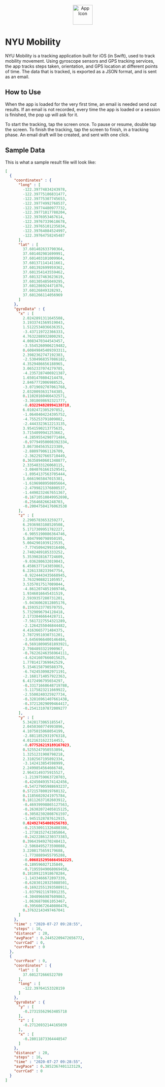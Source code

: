 <p align="center">
<img src="https://i.imgur.com/WLz38p7.png" alt="App Icon" width=64 height=64>

# NYU Mobility

NYU Mobility is a tracking application built for iOS (in Swift), used to track mobility movement. 
Using gyroscope sensors and GPS tracking services, the app tracks steps taken, orientation,
and GPS location at different points of time. The data that is tracked, is exported as a JSON
format, and is sent as an email.

## How to Use

When the app is loaded for the very first time, an email is needed send out results.
If an email is not recorded, every time the app is loaded or a session is finished,
the pop up will ask for it.

To start the tracking, tap the screen once. To pause or resume, double tap the screen.
To finish the tracking, tap the screen to finish, in a tracking phase.
An email draft will be created, and sent with one click.

## Sample Data

This is what a sample result file will look like:

```json
[
  {
    "coordinates" : {
      "long" : [
        -122.39774834243978,
        -122.39775186831477,
        -122.39775307745653,
        -122.39774992768537,
        -122.39774480977732,
        -122.39771817788204,
        -122.3976953467614,
        -122.39767339618678,
        -122.39765101235834,
        -122.39764084524997,
        -122.39764758245487
      ],
      "lat" : [
        37.601402633790364,
        37.601402981699991,
        37.601403101009964,
        37.601371141411661,
        37.601392699959362,
        37.601354143559462,
        37.601327463623619,
        37.601305485049295,
        37.601286924471076,
        37.60126849328293,
        37.601266114056969
      ]
    },
    "gyroData" : {
      "x" : [
        2.0242891311645508,
        3.1933741569519043,
        1.5122534036636353,
        -3.437119722366333,
        4.7632288932800293,
        4.0083470344543457,
        -3.5545260906219482,
        0.60849845409393311,
        2.3982362747192383,
        -2.5304968357086182,
        4.3529486656188965,
        3.0652337074279785,
        -4.2357287406921387,
        1.6501470804214478,
        2.8467772006988525,
        -3.0719692707061768,
        2.0320093631744385,
        0.11020160466432571,
        -3.3018698692321777,
        -0.032294820994138718,
        6.0102472305297852,
        -1.0640404224395752,
        -4.755253791809082,
        -2.4443323612213135,
        3.9541590213775635,
        3.7154099941253662,
        -4.2859554290771484,
        -0.97794950008392334,
        3.8673045635223389,
        -2.880979061126709,
        -2.3622927665710449,
        0.36358940601348877,
        2.3354833126068115,
        -3.0840761661529541,
        -1.8954137563705444,
        1.6661965847015381,
        -1.6196908950805664,
        -2.4799821376800537,
        -1.4490232467651367,
        -0.16710510849952698,
        -0.256468266248703,
        -0.20047584176063538
      ],
      "z" : [
        2.2905783653259277,
        6.2936983108520508,
        5.1717309951782227,
        -6.9055190086364746,
        5.8047990798950195,
        5.0042901039123535,
        -7.7745094299316406,
        2.7402489185333252,
        5.3539028167724609,
        -9.036280632019043,
        6.4586377143859863,
        6.2261338233947754,
        -8.9224443435668945,
        3.7632908821105957,
        3.5357017517089844,
        -4.8612074851989746,
        1.9346016645431519,
        2.5939357280731201,
        -5.0436062812805176,
        0.1593523770570755,
        5.7329096794128418,
        2.1733846664428711,
        -7.5617227554321289,
        -2.1264255046844482,
        4.4163665771484375,
        2.7872951030731201,
        -3.6456966400146484,
        -0.56918090581893921,
        2.7984893321990967,
        -0.76226246356964111,
        -4.6241607666015625,
        1.7781417369842529,
        5.1546158790588379,
        -6.7424530982971191,
        -2.1681714057922363,
        6.4172496795654297,
        -0.33171668648719788,
        -5.1175823211669922,
        -2.5500240325927734,
        -0.32816961407661438,
        -0.37212029099464417,
        -0.25413107872009277
      ],
      "y" : [
        5.3428173065185547,
        2.0450360774993896,
        4.1075015068054199,
        -2.8811852931976318,
        4.0121631622314453,
        -0.077526219189167023,
        0.5255247950553894,
        1.3251231908798218,
        2.3102567195892334,
        -3.142413854598999,
        2.2499854564666748,
        2.9643149375915527,
        -1.2139759063720703,
        -0.42450493574142456,
        -0.54727905988693237,
        0.57215780019760132,
        0.11856020241975784,
        0.18112637102603912,
        -0.46939998865127563,
        -0.26302072405815125,
        -0.30582302808761597,
        -1.9451528787612915,
        0.024927454069256783,
        -0.21530911326408386,
        -1.2738152742385864,
        -0.24222861230373383,
        0.39643949270248413,
        -2.5068495273590088,
        3.2208175659179688,
        -1.7738889455795288,
        -0.0068152956664562225,
        -0.189596027135849,
        -0.71955949068069458,
        0.18109121918678284,
        -1.1433466672897339,
        -0.62830120325088501,
        -0.16922551393508911,
        -1.0379921197891235,
        -4.3040966987609863,
        -1.0636870861053467,
        -0.39560672640800476,
        0.37632143497467041
      ]
    },
    "time" : "2020-07-27 09:28:55",
    "steps" : 16,
    "distance" : 20,
    "avgPace" : 0.24452209472656772,
    "currCad" : 0,
    "currPace" : 0
  },
  {
    "currPace" : 0,
    "coordinates" : {
      "lat" : [
        37.601272666522789
      ],
      "long" : [
        -122.39764153328159
      ]
    },
    "gyroData" : {
      "y" : [
        -0.27315562963485718
      ],
      "z" : [
        -0.27126932144165039
      ],
      "x" : [
        -0.28011873364448547
      ]
    },
    "distance" : 20,
    "steps" : 16,
    "time" : "2020-07-27 09:28:55",
    "avgPace" : 0.3852367401123129,
    "currCad" : 0
  }
]
```
